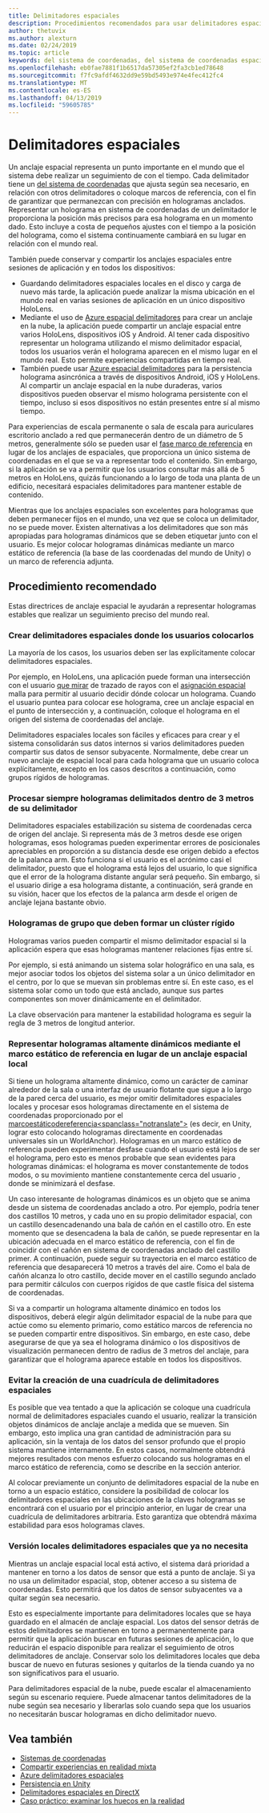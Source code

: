 ```yaml
---
title: Delimitadores espaciales
description: Procedimientos recomendados para usar delimitadores espaciales para representar hologramas estables.
author: thetuvix
ms.author: alexturn
ms.date: 02/24/2019
ms.topic: article
keywords: del sistema de coordenadas, del sistema de coordenadas espacial, escala mundial, mundo, escala, posición, orientación, delimitador, delimitador espacial, bloqueado por el mundo, el mundo de bloqueo, persistencia, uso compartido
ms.openlocfilehash: eb0fae7881f1b6517da57305ef2fa3cb1ed78648
ms.sourcegitcommit: f7fc9afdf4632dd9e59bd5493e974e4fec412fc4
ms.translationtype: MT
ms.contentlocale: es-ES
ms.lasthandoff: 04/13/2019
ms.locfileid: "59605785"
---
```

# <a name="spatial-anchors"></a>Delimitadores espaciales

Un anclaje espacial representa un punto importante en el mundo que el sistema debe realizar un seguimiento de con el tiempo. Cada delimitador tiene un [del sistema de coordenadas](coordinate-systems.md) que ajusta según sea necesario, en relación con otros delimitadores o coloque marcos de referencia, con el fin de garantizar que permanezcan con precisión en hologramas anclados.  Representar un holograma en sistema de coordenadas de un delimitador le proporciona la posición más precisos para esa holograma en un momento dado. Esto incluye a costa de pequeños ajustes con el tiempo a la posición del holograma, como el sistema continuamente cambiará en su lugar en relación con el mundo real.

También puede conservar y compartir los anclajes espaciales entre sesiones de aplicación y en todos los dispositivos:
* Guardando delimitadores espaciales locales en el disco y carga de nuevo más tarde, la aplicación puede analizar la misma ubicación en el mundo real en varias sesiones de aplicación en un único dispositivo HoloLens.
* Mediante el uso de <a href="https://docs.microsoft.com/azure/spatial-anchors/overview" target="_blank">Azure espacial delimitadores</a> para crear un anclaje en la nube, la aplicación puede compartir un anclaje espacial entre varios HoloLens, dispositivos iOS y Android. Al tener cada dispositivo representar un holograma utilizando el mismo delimitador espacial, todos los usuarios verán el holograma aparecen en el mismo lugar en el mundo real.  Esto permite experiencias compartidas en tiempo real.
* También puede usar <a href="https://docs.microsoft.com/azure/spatial-anchors/overview" target="_blank">Azure espacial delimitadores</a> para la persistencia holograma asincrónica a través de dispositivos Android, iOS y HoloLens.  Al compartir un anclaje espacial en la nube duraderas, varios dispositivos pueden observar el mismo holograma persistente con el tiempo, incluso si esos dispositivos no están presentes entre sí al mismo tiempo.

Para experiencias de escala permanente o sala de escala para auriculares escritorio anclado a red que permanecerán dentro de un diámetro de 5 metros, generalmente sólo se pueden usar el [fase marco de referencia](coordinate-systems.md#stage-frame-of-reference) en lugar de los anclajes de espaciales, que proporciona un único sistema de coordenadas en el que se va a representar todo el contenido. Sin embargo, si la aplicación se va a permitir que los usuarios consultar más allá de 5 metros en HoloLens, quizás funcionando a lo largo de toda una planta de un edificio, necesitará espaciales delimitadores para mantener estable de contenido.

Mientras que los anclajes espaciales son excelentes para hologramas que deben permanecer fijos en el mundo, una vez que se coloca un delimitador, no se puede mover. Existen alternativas a los delimitadores que son más apropiadas para hologramas dinámicos que se deben etiquetar junto con el usuario. Es mejor colocar hologramas dinámicas mediante un marco estático de referencia (la base de las coordenadas del mundo de Unity) o un marco de referencia adjunta.

## <a name="best-practices"></a>Procedimiento recomendado

Estas directrices de anclaje espacial le ayudarán a representar hologramas estables que realizar un seguimiento preciso del mundo real.

### <a name="create-spatial-anchors-where-users-place-them"></a>Crear delimitadores espaciales donde los usuarios colocarlos

La mayoría de los casos, los usuarios deben ser las explícitamente colocar delimitadores espaciales.

Por ejemplo, en HoloLens, una aplicación puede forman una intersección con el usuario [que mirar](gaze.md) de trazado de rayos con el [asignación espacial](spatial-mapping.md) malla para permitir al usuario decidir dónde colocar un holograma. Cuando el usuario puntea para colocar ese holograma, cree un anclaje espacial en el punto de intersección y, a continuación, coloque el holograma en el origen del sistema de coordenadas del anclaje.

Delimitadores espaciales locales son fáciles y eficaces para crear y el sistema consolidarán sus datos internos si varios delimitadores pueden compartir sus datos de sensor subyacente. Normalmente, debe crear un nuevo anclaje de espacial local para cada holograma que un usuario coloca explícitamente, excepto en los casos descritos a continuación, como grupos rígidos de hologramas.

### <a name="always-render-anchored-holograms-within-3-meters-of-their-anchor"></a>Procesar siempre hologramas delimitados dentro de 3 metros de su delimitador

Delimitadores espaciales estabilización su sistema de coordenadas cerca de origen del anclaje. Si representa más de 3 metros desde ese origen hologramas, esos hologramas pueden experimentar errores de posicionales apreciables en proporción a su distancia desde ese origen debido a efectos de la palanca arm. Esto funciona si el usuario es el acrónimo casi el delimitador, puesto que el holograma está lejos del usuario, lo que significa que el error de la holograma distante angular será pequeño. Sin embargo, si el usuario dirige a esa holograma distante, a continuación, será grande en su visión, hacer que los efectos de la palanca arm desde el origen de anclaje lejana bastante obvio.

### <a name="group-holograms-that-should-form-a-rigid-cluster"></a>Hologramas de grupo que deben formar un clúster rígido

Hologramas varios pueden compartir el mismo delimitador espacial si la aplicación espera que esas hologramas mantener relaciones fijas entre sí.

Por ejemplo, si está animando un sistema solar holográfico en una sala, es mejor asociar todos los objetos del sistema solar a un único delimitador en el centro, por lo que se muevan sin problemas entre sí. En este caso, es el sistema solar como un todo que está anclado, aunque sus partes componentes son mover dinámicamente en el delimitador.

La clave observación para mantener la estabilidad holograma es seguir la regla de 3 metros de longitud anterior.

### <a name="render-highly-dynamic-holograms-using-the-stationary-frame-of-reference-instead-of-a-local-spatial-anchor"></a>Representar hologramas altamente dinámicos mediante el marco estático de referencia en lugar de un anclaje espacial local

Si tiene un holograma altamente dinámico, como un carácter de caminar alrededor de la sala o una interfaz de usuario flotante que sigue a lo largo de la pared cerca del usuario, es mejor omitir delimitadores espaciales locales y procesar esos hologramas directamente en el sistema de coordenadas proporcionado por el [</C0>marcoestáticodereferencia<spanclass="notranslate">](coordinate-systems.md#stationary-frame-of-reference) (es decir, en Unity, lograr esto colocando hologramas directamente en coordenadas universales sin un WorldAnchor).</span> Hologramas en un marco estático de referencia pueden experimentar desfase cuando el usuario está lejos de ser el holograma, pero esto es menos probable que sean evidentes para hologramas dinámicas: el holograma es mover constantemente de todos modos, o su movimiento mantiene constantemente cerca del usuario , donde se minimizará el desfase.

Un caso interesante de hologramas dinámicos es un objeto que se anima desde un sistema de coordenadas anclado a otro. Por ejemplo, podría tener dos castillos 10 metros, y cada uno en su propio delimitador espacial, con un castillo desencadenando una bala de cañón en el castillo otro. En este momento que se desencadena la bala de cañón, se puede representar en la ubicación adecuada en el marco estático de referencia, con el fin de coincidir con el cañón en sistema de coordenadas anclado del castillo primer. A continuación, puede seguir su trayectoria en el marco estático de referencia que desaparecerá 10 metros a través del aire. Como el bala de cañón alcanza lo otro castillo, decide mover en el castillo segundo anclado para permitir cálculos con cuerpos rígidos de que castle física del sistema de coordenadas.

Si va a compartir un holograma altamente dinámico en todos los dispositivos, deberá elegir algún delimitador espacial de la nube para que actúe como su elemento primario, como estático marcos de referencia no se pueden compartir entre dispositivos.  Sin embargo, en este caso, debe asegurarse de que ya sea el holograma dinámico o los dispositivos de visualización permanecen dentro de radius de 3 metros del anclaje, para garantizar que el holograma aparece estable en todos los dispositivos.

### <a name="avoid-creating-a-grid-of-spatial-anchors"></a>Evitar la creación de una cuadrícula de delimitadores espaciales

Es posible que vea tentado a que la aplicación se coloque una cuadrícula normal de delimitadores espaciales cuando el usuario, realizar la transición objetos dinámicos de anclaje anclaje a medida que se mueven. Sin embargo, esto implica una gran cantidad de administración para su aplicación, sin la ventaja de los datos del sensor profundo que el propio sistema mantiene internamente. En estos casos, normalmente obtendrá mejores resultados con menos esfuerzo colocando sus hologramas en el marco estático de referencia, como se describe en la sección anterior.

Al colocar previamente un conjunto de delimitadores espacial de la nube en torno a un espacio estático, considere la posibilidad de colocar los delimitadores espaciales en las ubicaciones de la claves hologramas se encontrará con el usuario por el principio anterior, en lugar de crear una cuadrícula de delimitadores arbitraria.  Esto garantiza que obtendrá máxima estabilidad para esos hologramas claves.

### <a name="release-local-spatial-anchors-you-no-longer-need"></a>Versión locales delimitadores espaciales que ya no necesita

Mientras un anclaje espacial local está activo, el sistema dará prioridad a mantener en torno a los datos de sensor que está a punto de anclaje. Si ya no usa un delimitador espacial, stop, obtener acceso a su sistema de coordenadas. Esto permitirá que los datos de sensor subyacentes va a quitar según sea necesario.

Esto es especialmente importante para delimitadores locales que se haya guardado en el almacén de anclaje espacial. Los datos del sensor detrás de estos delimitadores se mantienen en torno a permanentemente para permitir que la aplicación buscar en futuras sesiones de aplicación, lo que reducirán el espacio disponible para realizar el seguimiento de otros delimitadores de anclaje. Conservar solo los delimitadores locales que deba buscar de nuevo en futuras sesiones y quitarlos de la tienda cuando ya no son significativos para el usuario.

Para delimitadores espacial de la nube, puede escalar el almacenamiento según su escenario requiere.  Puede almacenar tantos delimitadores de la nube según sea necesario y liberarlas solo cuando sepa que los usuarios no necesitarán buscar hologramas en dicho delimitador nuevo.

## <a name="see-also"></a>Vea también
* [Sistemas de coordenadas](coordinate-systems.md)
* [Compartir experiencias en realidad mixta](shared-experiences-in-mixed-reality.md)
* <a href="https://docs.microsoft.com/azure/spatial-anchors" target="_blank">Azure delimitadores espaciales</a>
* [Persistencia en Unity](persistence-in-unity.md)
* [Delimitadores espaciales en DirectX](coordinate-systems-in-directx.md#place-holograms-in-the-world-using-spatial-anchors)
* [Caso práctico: examinar los huecos en la realidad](case-study-looking-through-holes-in-your-reality.md)
